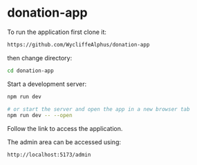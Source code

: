 # donation-app

To run the application first clone it:

```bash
https://github.com/WycliffeAlphus/donation-app
```
then change directory:

```bash
cd donation-app
```

Start a development server:

```bash
npm run dev

# or start the server and open the app in a new browser tab
npm run dev -- --open
```
Follow the link to access the application.

The admin area can be accessed using:

```bash
http://localhost:5173/admin
```
